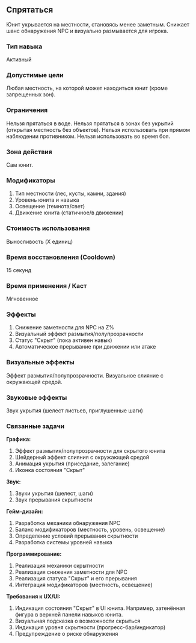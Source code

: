 ## Спрятаться

Юнит укрывается на местности, становясь менее заметным. Снижает шанс обнаружения NPC и визуально размывается для игрока.

### Тип навыка
Активный

### Допустимые цели
Любая местность, на которой может находиться юнит (кроме запрещенных зон).

### Ограничения
Нельзя прятаться в воде. Нельзя прятаться в зонах без укрытий (открытая местность без объектов). Нельзя использовать при прямом наблюдении противником. Нельзя использовать во время боя.

### Зона действия
Сам юнит.

### Модификаторы
1. Тип местности (лес, кусты, камни, здания)
2. Уровень юнита и навыка
3. Освещение (темнота/свет)
4. Движение юнита (статичное/в движении)

### Стоимость использования
Выносливость (X единиц)

### Время восстановления (Cooldown)
15 секунд

### Время применения / Каст
Мгновенное

### Эффекты
1. Снижение заметности для NPC на Z%
2. Визуальный эффект размытия/полупрозрачности
3. Статус "Скрыт" (пока активен навык)
4. Автоматическое прерывание при движении или атаке

### Визуальные эффекты
Эффект размытия/полупрозрачности. Визуальное слияние с окружающей средой.

### Звуковые эффекты
Звук укрытия (шелест листьев, приглушенные шаги)

### Связанные задачи

**Графика:**
1. Эффект размытия/полупрозрачности для скрытого юнита
2. Шейдерный эффект слияния с окружающей средой
3. Анимация укрытия (приседание, залегание)
4. Иконка состояния "Скрыт"

**Звук:**
1. Звуки укрытия (шелест, шаги)
2. Звук прерывания скрытности

**Гейм-дизайн:**
1. Разработка механики обнаружения NPC
2. Баланс модификаторов (местность, уровень, освещение)
3. Определение условий прерывания скрытности
4. Разработка системы уровней навыка

**Программирование:**
1. Реализация механики скрытности
2. Реализация снижения заметности для NPC
3. Реализация статуса "Скрыт" и его прерывания
4. Интеграция модификаторов (местность, освещение)

**Требования к UX/UI:**
1. Индикация состояния "Скрыт" в UI юнита. Например, затенённая фигура в верхней панели навыков юнита. 
2. Визуальная подсказка о возможности скрыться
3. Индикация уровня скрытности (прогресс-бар/индикатор)
4. Предупреждение о риске обнаружения